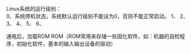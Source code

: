 Linux系统的运行级别：  
0、系统停机状态，系统默认运行级别不能设为0，否则不能正常启动。
1、
2、
3、
4、
5、
6、

通电后，加载ROM
ROM（ROM常用来存储一些固化软件，如：机器的自检程序，初始化软件，基本的输入输出设备的驱动）